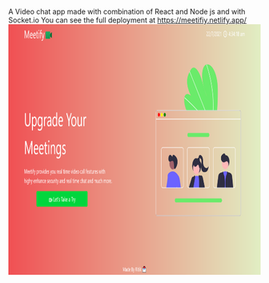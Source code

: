 A Video chat app made with combination of React and Node js and with Socket.io 
You can see the full deployment at https://meetifiy.netlify.app/
<br>
<img src="./bg.png" height ="500px" widht="500px" />
